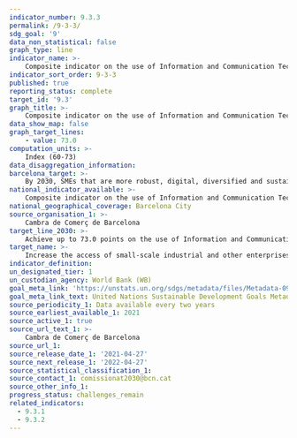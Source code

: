 ```yaml
---
indicator_number: 9.3.3
permalink: /9-3-3/
sdg_goal: '9'
data_non_statistical: false
graph_type: line
indicator_name: >-
    Composite indicator on the use of Information and Communication Technologies (ICTs) by SMEs in Barcelona
indicator_sort_order: 9-3-3
published: true
reporting_status: complete
target_id: '9.3'
graph_title: >-
    Composite indicator on the use of Information and Communication Technologies (ICTs) by SMEs in Barcelona
data_show_map: false
graph_target_lines:
    - value: 73.0
computation_units: >-
    Index (60-73)
data_disaggregation_information:
barcelona_target: >-
    By 2030, SMEs that are more robust, digital, diversified and sustainable, export more and generate employment
national_indicator_available: >-
    Composite indicator on the use of Information and Communication Technologies (ICTs) by SMEs in Barcelona
national_geographical_coverage: Barcelona City
source_organisation_1: >-
    Cambra de Comerç de Barcelona
target_line_2030: >-
    Achieve up to 73.0 points on the use of Information and Communication Technologies (ICTs) by SMEs in Barcelona
target_name: >-
    Increase the access of small-scale industrial and other enterprises, in particular in developing countries, to financial services, including affordable credit, and their integration into value chains and markets
indicator_definition:
un_designated_tier: 1
un_custodian_agency: World Bank (WB)
goal_meta_link: 'https://unstats.un.org/sdgs/metadata/files/Metadata-09-03-01.pdf'
goal_meta_link_text: United Nations Sustainable Development Goals Metadata (pdf 894kB)
source_periodicity_1: Data available every two years
source_earliest_available_1: 2021
source_active_1: true
source_url_text_1: >-
    Cambra de Comerç de Barcelona
source_url_1: 
source_release_date_1: '2021-04-27'
source_next_release_1: '2022-04-27'
source_statistical_classification_1: 
source_contact_1: comissionat2030@bcn.cat
source_other_info_1:
progress_status: challenges_remain
related_indicators:
  - 9.3.1
  - 9.3.2
---
```

